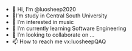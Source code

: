 - 👋 Hi, I’m @luosheep2020
- :school:I’m study in Central South University
- 👀 I’m interested in music 
- 🌱 I’m currently learning Software Engineering
- 💞️ I’m looking to collaborate on ...
- 📫 How to reach me vx:luosheepQAQ

<!---
luosheep2020/luosheep2020 is a ✨ special ✨ repository because its `README.md` (this file) appears on your GitHub profile.
You can click the Preview link to take a look at your changes.
--->
